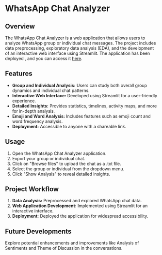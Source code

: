 # WhatsApp Chat Analyzer

## Overview

The WhatsApp Chat Analyzer is a web application that allows users to analyze WhatsApp group or individual chat messages. The project includes data preprocessing, exploratory data analysis (EDA), and the development of an interactive web interface using Streamlit. The application has been deployed , and you can access it [here](https://whatsapp-chats-analysis.onrender.com).

## Features

- **Group and Individual Analysis:** Users can study both overall group dynamics and individual chat patterns.
- **Interactive Web Interface:** Developed using Streamlit for a user-friendly experience.
- **Detailed Insights:** Provides statistics, timelines, activity maps, and more for in-depth analysis.
- **Emoji and Word Analysis:** Includes features such as emoji count and word frequency analysis.
- **Deployment:** Accessible to anyone with a shareable link.

## Usage

1. Open the WhatsApp Chat Analyzer application.
2. Export your group or individual chat.
3. Click on "Browse files" to upload the chat as a .txt file.
4. Select the group or individual from the dropdown menu.
5. Click "Show Analysis" to reveal detailed insights.

## Project Workflow

1. **Data Analysis:** Preprocessed and explored WhatsApp chat data.
2. **Web Application Development:** Implemented using Streamlit for an interactive interface.
3. **Deployment:** Deployed the application for widespread accessibility.

## Future Developments

Explore potential enhancements and improvements like Analysis of Sentiments and Theme of Discussion in the conversations.

